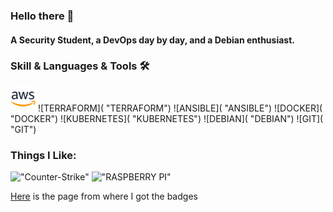 ### Hello there 👋

#### A Security Student, a DevOps day by day, and a Debian enthusiast.

### Skill & Languages & Tools 🛠
<img src="https://raw.githubusercontent.com/devicons/devicon/master/icons/amazonwebservices/amazonwebservices-original-wordmark.svg" alt="aws" width="40" height="40"/>
 ![TERRAFORM]( "TERRAFORM") ![ANSIBLE]( "ANSIBLE") ![DOCKER]( "DOCKER") ![KUBERNETES]( "KUBERNETES") ![DEBIAN]( "DEBIAN") ![GIT]( "GIT")

### Things I Like:

!["Counter-Strike"](https://img.shields.io/badge/Counter_Strike-000000?style=for-the-badge&logo=counter-strike&logoColor=white "Counter-Strike") !["RASPBERRY PI"](https://img.shields.io/badge/Raspberry%20Pi-A22846?style=for-the-badge&logo=Raspberry%20Pi&logoColor=white "RASPBERRY PI")




[Here](https://dev.to/envoy_/150-badges-for-github-pnk) is the page from where I got the badges
